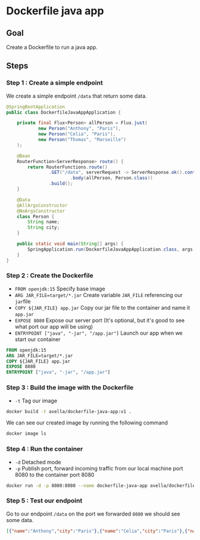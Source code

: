 # Dockerfile java app

## Goal

Create a Dockerfile to run a java app.

## Steps

### Step 1 : Create a simple endpoint

We create a simple endpoint `/data` that return some data.

```java
@SpringBootApplication
public class DockerfileJavaAppApplication {

    private final Flux<Person> allPerson = Flux.just(
            new Person("Anthony", "Paris"),
            new Person("Celia", "Paris"),
            new Person("Thomas", "Marseille")
    );

    @Bean
    RouterFunction<ServerResponse> route() {
        return RouterFunctions.route()
                .GET("/data", serverRequest -> ServerResponse.ok().contentType(MediaType.APPLICATION_JSON)
                        .body(allPerson, Person.class))
                .build();
    }

    @Data
    @AllArgsConstructor
    @NoArgsConstructor
    class Person {
        String name;
        String city;
    }

    public static void main(String[] args) {
        SpringApplication.run(DockerfileJavaAppApplication.class, args);
    }
}
```

### Step 2 : Create the Dockerfile

- `FROM openjdk:15` Specify base image
- `ARG JAR_FILE=target/*.jar` Create variable `JAR_FILE` referencing our `jar`file
- `COPY ${JAR_FILE} app.jar` Copy our jar file to the container and name it  `app.jar`
- `EXPOSE 8080` Expose our server port (It's optional, but it's good to see what port our app will be using)
- `ENTRYPOINT ["java", "-jar", "/app.jar"]` Launch our app when we start our container

```dockerfile
FROM openjdk:15
ARG JAR_FILE=target/*.jar
COPY ${JAR_FILE} app.jar
EXPOSE 8080
ENTRYPOINT ["java", "-jar", "/app.jar"]
```

### Step 3 : Build the image with the Dockerfile

-  `-t` Tag our image

```bash
docker build -t avella/dockerfile-java-app:v1 .
```

We can see our created image by running the following command
```bash
docker image ls
```

### Step 4 : Run the container

- `-d` Detached mode
- `-p` Publish port, forward incoming traffic from our local machine port 8080 to the container port 8080

```bash
docker run -d -p 8080:8080 --name dockerfile-java-app avella/dockerfile-java-app:v1
```

### Step 5 : Test our endpoint

Go to our endpoint `/data` on the port we forwarded `8080` we should see some data.

```json
[{"name":"Anthony","city":"Paris"},{"name":"Celia","city":"Paris"},{"name":"Thomas","city":"Marseille"}]
```